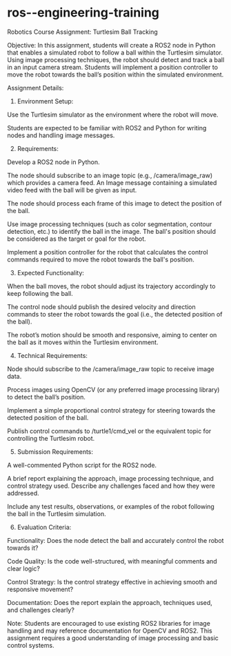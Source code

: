 # ros--engineering-training
Robotics Course Assignment: Turtlesim Ball Tracking

Objective:
In this assignment, students will create a ROS2 node in Python that enables a simulated robot to follow a ball within the Turtlesim simulator. Using image processing techniques, the robot should detect and track a ball in an input camera stream. Students will implement a position controller to move the robot towards the ball’s position within the simulated environment.

Assignment Details:

1. Environment Setup:

Use the Turtlesim simulator as the environment where the robot will move.

Students are expected to be familiar with ROS2 and Python for writing nodes and handling image messages.



2. Requirements:

Develop a ROS2 node in Python.

The node should subscribe to an image topic (e.g., /camera/image_raw) which provides a camera feed. An Image message containing a simulated video feed with the ball will be given as input.

The node should process each frame of this image to detect the position of the ball.

Use image processing techniques (such as color segmentation, contour detection, etc.) to identify the ball in the image. The ball's position should be considered as the target or goal for the robot.

Implement a position controller for the robot that calculates the control commands required to move the robot towards the ball's position.



3. Expected Functionality:

When the ball moves, the robot should adjust its trajectory accordingly to keep following the ball.

The control node should publish the desired velocity and direction commands to steer the robot towards the goal (i.e., the detected position of the ball).

The robot’s motion should be smooth and responsive, aiming to center on the ball as it moves within the Turtlesim environment.



4. Technical Requirements:

Node should subscribe to the /camera/image_raw topic to receive image data.

Process images using OpenCV (or any preferred image processing library) to detect the ball’s position.

Implement a simple proportional control strategy for steering towards the detected position of the ball.

Publish control commands to /turtle1/cmd_vel or the equivalent topic for controlling the Turtlesim robot.



5. Submission Requirements:

A well-commented Python script for the ROS2 node.

A brief report explaining the approach, image processing technique, and control strategy used. Describe any challenges faced and how they were addressed.

Include any test results, observations, or examples of the robot following the ball in the Turtlesim simulation.



6. Evaluation Criteria:

Functionality: Does the node detect the ball and accurately control the robot towards it?

Code Quality: Is the code well-structured, with meaningful comments and clear logic?

Control Strategy: Is the control strategy effective in achieving smooth and responsive movement?

Documentation: Does the report explain the approach, techniques used, and challenges clearly?




Note: Students are encouraged to use existing ROS2 libraries for image handling and may reference documentation for OpenCV and ROS2. This assignment requires a good understanding of image processing and basic control systems.



